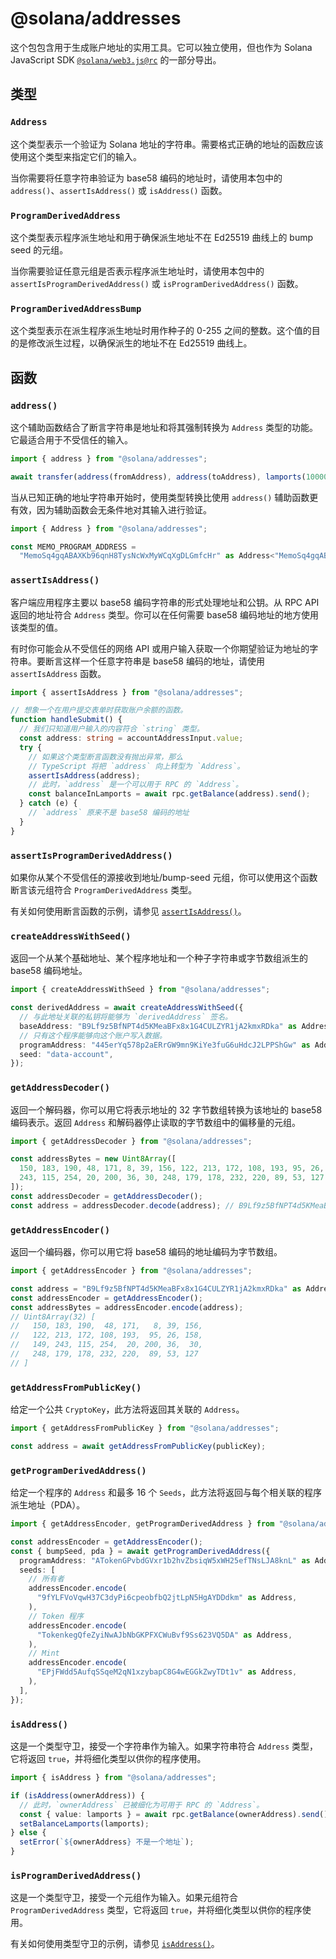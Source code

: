 # @solana/addresses

这个包包含用于生成账户地址的实用工具。它可以独立使用，但也作为 Solana JavaScript SDK [`@solana/web3.js@rc`](https://github.com/solana-labs/solana-web3.js/tree/master/packages/library) 的一部分导出。

## 类型

### `Address`

这个类型表示一个验证为 Solana 地址的字符串。需要格式正确的地址的函数应该使用这个类型来指定它们的输入。

当你需要将任意字符串验证为 base58 编码的地址时，请使用本包中的 `address()`、`assertIsAddress()` 或 `isAddress()` 函数。

### `ProgramDerivedAddress`

这个类型表示程序派生地址和用于确保派生地址不在 Ed25519 曲线上的 bump seed 的元组。

当你需要验证任意元组是否表示程序派生地址时，请使用本包中的 `assertIsProgramDerivedAddress()` 或 `isProgramDerivedAddress()` 函数。

### `ProgramDerivedAddressBump`

这个类型表示在派生程序派生地址时用作种子的 0-255 之间的整数。这个值的目的是修改派生过程，以确保派生的地址不在 Ed25519 曲线上。

## 函数

### `address()`

这个辅助函数结合了断言字符串是地址和将其强制转换为 `Address` 类型的功能。它最适合用于不受信任的输入。

```ts
import { address } from "@solana/addresses";

await transfer(address(fromAddress), address(toAddress), lamports(100000n));
```

当从已知正确的地址字符串开始时，使用类型转换比使用 `address()` 辅助函数更有效，因为辅助函数会无条件地对其输入进行验证。

```ts
import { Address } from "@solana/addresses";

const MEMO_PROGRAM_ADDRESS =
  "MemoSq4gqABAXKb96qnH8TysNcWxMyWCqXgDLGmfcHr" as Address<"MemoSq4gqABAXKb96qnH8TysNcWxMyWCqXgDLGmfcHr">;
```

### `assertIsAddress()`

客户端应用程序主要以 base58 编码字符串的形式处理地址和公钥。从 RPC API 返回的地址符合 `Address` 类型。你可以在任何需要 base58 编码地址的地方使用该类型的值。

有时你可能会从不受信任的网络 API 或用户输入获取一个你期望验证为地址的字符串。要断言这样一个任意字符串是 base58 编码的地址，请使用 `assertIsAddress` 函数。

```ts
import { assertIsAddress } from "@solana/addresses";

// 想象一个在用户提交表单时获取账户余额的函数。
function handleSubmit() {
  // 我们只知道用户输入的内容符合 `string` 类型。
  const address: string = accountAddressInput.value;
  try {
    // 如果这个类型断言函数没有抛出异常，那么
    // TypeScript 将把 `address` 向上转型为 `Address`。
    assertIsAddress(address);
    // 此时，`address` 是一个可以用于 RPC 的 `Address`。
    const balanceInLamports = await rpc.getBalance(address).send();
  } catch (e) {
    // `address` 原来不是 base58 编码的地址
  }
}
```

### `assertIsProgramDerivedAddress()`

如果你从某个不受信任的源接收到地址/bump-seed 元组，你可以使用这个函数断言该元组符合 `ProgramDerivedAddress` 类型。

有关如何使用断言函数的示例，请参见 [`assertIsAddress()`](#assertisaddress)。

### `createAddressWithSeed()`

返回一个从某个基础地址、某个程序地址和一个种子字符串或字节数组派生的 base58 编码地址。

```ts
import { createAddressWithSeed } from "@solana/addresses";

const derivedAddress = await createAddressWithSeed({
  // 与此地址关联的私钥将能够为 `derivedAddress` 签名。
  baseAddress: "B9Lf9z5BfNPT4d5KMeaBFx8x1G4CULZYR1jA2kmxRDka" as Address,
  // 只有这个程序能够向这个账户写入数据。
  programAddress: "445erYq578p2aERrGW9mn9KiYe3fuG6uHdcJ2LPPShGw" as Address,
  seed: "data-account",
});
```

### `getAddressDecoder()`

返回一个解码器，你可以用它将表示地址的 32 字节数组转换为该地址的 base58 编码表示。返回 `Address` 和解码器停止读取的字节数组中的偏移量的元组。

```ts
import { getAddressDecoder } from "@solana/addresses";

const addressBytes = new Uint8Array([
  150, 183, 190, 48, 171, 8, 39, 156, 122, 213, 172, 108, 193, 95, 26, 158, 149,
  243, 115, 254, 20, 200, 36, 30, 248, 179, 178, 232, 220, 89, 53, 127,
]);
const addressDecoder = getAddressDecoder();
const address = addressDecoder.decode(address); // B9Lf9z5BfNPT4d5KMeaBFx8x1G4CULZYR1jA2kmxRDka
```

### `getAddressEncoder()`

返回一个编码器，你可以用它将 base58 编码的地址编码为字节数组。

```ts
import { getAddressEncoder } from "@solana/addresses";

const address = "B9Lf9z5BfNPT4d5KMeaBFx8x1G4CULZYR1jA2kmxRDka" as Address;
const addressEncoder = getAddressEncoder();
const addressBytes = addressEncoder.encode(address);
// Uint8Array(32) [
//   150, 183, 190,  48, 171,   8, 39, 156,
//   122, 213, 172, 108, 193,  95, 26, 158,
//   149, 243, 115, 254,  20, 200, 36,  30,
//   248, 179, 178, 232, 220,  89, 53, 127
// ]
```

### `getAddressFromPublicKey()`

给定一个公共 `CryptoKey`，此方法将返回其关联的 `Address`。

```ts
import { getAddressFromPublicKey } from "@solana/addresses";

const address = await getAddressFromPublicKey(publicKey);
```

### `getProgramDerivedAddress()`

给定一个程序的 `Address` 和最多 16 个 `Seeds`，此方法将返回与每个相关联的程序派生地址（PDA）。

```ts
import { getAddressEncoder, getProgramDerivedAddress } from "@solana/addresses";

const addressEncoder = getAddressEncoder();
const { bumpSeed, pda } = await getProgramDerivedAddress({
  programAddress: "ATokenGPvbdGVxr1b2hvZbsiqW5xWH25efTNsLJA8knL" as Address,
  seeds: [
    // 所有者
    addressEncoder.encode(
      "9fYLFVoVqwH37C3dyPi6cpeobfbQ2jtLpN5HgAYDDdkm" as Address,
    ),
    // Token 程序
    addressEncoder.encode(
      "TokenkegQfeZyiNwAJbNbGKPFXCWuBvf9Ss623VQ5DA" as Address,
    ),
    // Mint
    addressEncoder.encode(
      "EPjFWdd5AufqSSqeM2qN1xzybapC8G4wEGGkZwyTDt1v" as Address,
    ),
  ],
});
```

### `isAddress()`

这是一个类型守卫，接受一个字符串作为输入。如果字符串符合 `Address` 类型，它将返回 `true`，并将细化类型以供你的程序使用。

```ts
import { isAddress } from "@solana/addresses";

if (isAddress(ownerAddress)) {
  // 此时，`ownerAddress` 已被细化为可用于 RPC 的 `Address`。
  const { value: lamports } = await rpc.getBalance(ownerAddress).send();
  setBalanceLamports(lamports);
} else {
  setError(`${ownerAddress} 不是一个地址`);
}
```

### `isProgramDerivedAddress()`

这是一个类型守卫，接受一个元组作为输入。如果元组符合 `ProgramDerivedAddress` 类型，它将返回 `true`，并将细化类型以供你的程序使用。

有关如何使用类型守卫的示例，请参见 [`isAddress()`](#isaddress)。
